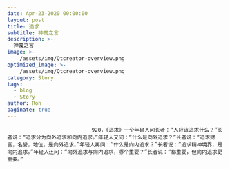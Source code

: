 ```yaml
---
date: Apr-23-2020 00:00:00
layout: post
title: 追求
subtitle: 神寓之言
description: >-
  神寓之言
image: >-
    /assets/img/Qtcreator-overview.png
optimized_image: >-
    /assets/img/Qtcreator-overview.png
category: Story
tags:
  - blog
  - Story
author: Ron
paginate: true
---
```


							　　920，《追求》一个年轻人问长者：“人应该追求什么？”长者说：“追求分为向外追求和向内追求。”年轻人又问：“什么是向外追求？”长者说：“追求财富，名誉，地位，是向外追求。”年轻人再问：“什么是向内追求？”长者说：“追求精神境界，是向内追求。”年轻人还问：“向外追求与向内追求，哪个重要？”长者说：“都重要，但向内追求更重要。”
							
							
						